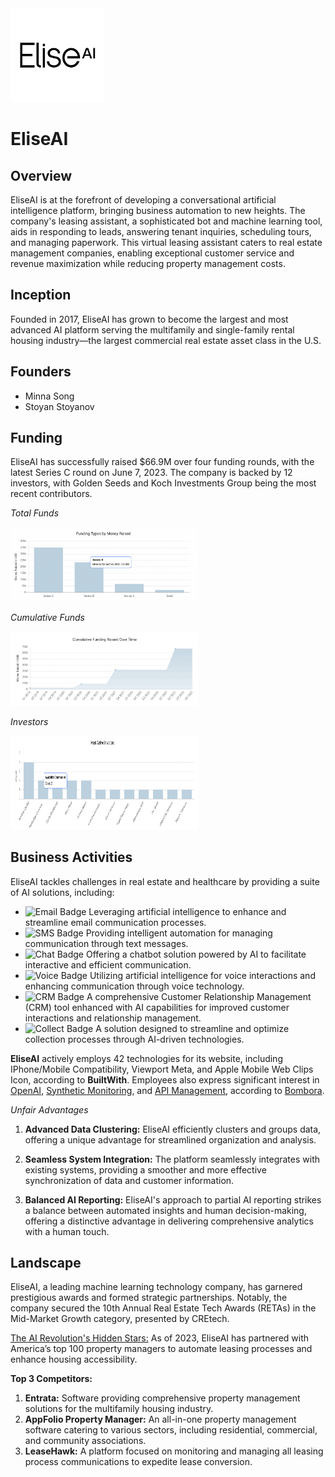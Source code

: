 <img src="/images/logo.png" alt="EliseAI Logo" width="150">

# EliseAI

## Overview
EliseAI is at the forefront of developing a conversational artificial intelligence platform, bringing business automation to new heights. The company's leasing assistant, a sophisticated bot and machine learning tool, aids in responding to leads, answering tenant inquiries, scheduling tours, and managing paperwork. This virtual leasing assistant caters to real estate management companies, enabling exceptional customer service and revenue maximization while reducing property management costs.

## Inception
Founded in 2017, EliseAI has grown to become the largest and most advanced AI platform serving the multifamily and single-family rental housing industry—the largest commercial real estate asset class in the U.S.

## Founders
- Minna Song
- Stoyan Stoyanov

## Funding
EliseAI has successfully raised $66.9M over four funding rounds, with the latest Series C round on June 7, 2023. The company is backed by 12 investors, with Golden Seeds and Koch Investments Group being the most recent contributors.

*Total Funds*

<img src="/images/Funding.png" alt="Funds" width="300">

*Cumulative Funds*

<img src="/images/Cumulative.png" alt="Cumulative Funds" width="300">

*Investors*

<img src="/images/Investors.png" alt="Investors" width="300" height=150>

## Business Activities
EliseAI tackles challenges in real estate and healthcare by providing a suite of AI solutions, including:

- ![Email Badge](https://img.shields.io/badge/Email-AI-blue) Leveraging artificial intelligence to enhance and streamline email communication processes.
- ![SMS Badge](https://img.shields.io/badge/SMS-AI-green) Providing intelligent automation for managing communication through text messages.
- ![Chat Badge](https://img.shields.io/badge/Chat-AI-yellow) Offering a chatbot solution powered by AI to facilitate interactive and efficient communication. 
- ![Voice Badge](https://img.shields.io/badge/Voice-AI-orange) Utilizing artificial intelligence for voice interactions and enhancing communication through voice technology.
- ![CRM Badge](https://img.shields.io/badge/CRM-AI-red) A comprehensive Customer Relationship Management (CRM) tool enhanced with AI capabilities for improved customer interactions and relationship management. 
- ![Collect Badge](https://img.shields.io/badge/Collect-AI-purple) A solution designed to streamline and optimize collection processes through AI-driven technologies. 


**EliseAI** actively employs 42 technologies for its website, including IPhone/Mobile Compatibility, Viewport Meta, and Apple Mobile Web Clips Icon, according to **BuiltWith**. Employees also express significant interest in [OpenAI](https://www.crunchbase.com/bombora_topic/211bb85b-751f-470d-b7ff-5d8df0270e5e), [Synthetic Monitoring](https://www.crunchbase.com/bombora_topic/116437d2-97a5-4f8e-adcd-deba78d97280), and [API Management](https://www.crunchbase.com/bombora_topic/41e69675-e630-4cd6-8e6f-67d9c8302aba), according to [Bombora](https://bombora.com/).

*Unfair Advantages*

1. **Advanced Data Clustering:**
   EliseAI efficiently clusters and groups data, offering a unique advantage for streamlined organization and analysis.

2. **Seamless System Integration:**
   The platform seamlessly integrates with existing systems, providing a smoother and more effective synchronization of data and customer information.

3. **Balanced AI Reporting:**
   EliseAI's approach to partial AI reporting strikes a balance between automated insights and human decision-making, offering a distinctive advantage in delivering comprehensive analytics with a human touch.

## Landscape

EliseAI, a leading machine learning technology company, has garnered prestigious awards and formed strategic partnerships. Notably, the company secured the 10th Annual Real Estate Tech Awards (RETAs) in the Mid-Market Growth category, presented by CREtech.

[The AI Revolution's Hidden Stars:](https://finance.yahoo.com/news/ai-revolutions-hidden-stars-7-161624007.html)
As of 2023, EliseAI has partnered with America’s top 100 property managers to automate leasing processes and enhance housing accessibility.

**Top 3 Competitors:**
1. **Entrata:** Software providing comprehensive property management solutions for the multifamily housing industry.
2. **AppFolio Property Manager:** An all-in-one property management software catering to various sectors, including residential, commercial, and community associations.
3. **LeaseHawk:** A platform focused on monitoring and managing all leasing process communications to expedite lease conversion.
